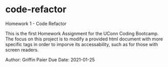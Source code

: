 # code-refactor
Homework 1 - Code Refactor

This is the first Homework Assignment for the UConn Coding Bootcamp. The focus on this project is to modify a provided html document with more specific tags in order to imporve its accessability, such as for those with screen readers.

Author: Griffin Paier
Due Date: 2021-01-25